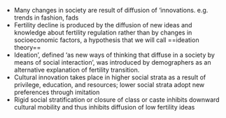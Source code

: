- Many changes in society are result of diffusion of ‘innovations. e.g. trends in fashion, fads
- Fertility decline is produced by the diffusion of new ideas and knowledge about fertility regulation rather than by changes in socioeconomic factors, a hypothesis that we will call ==ideation theory== 
- Ideation’, defined ‘as new ways of thinking that diffuse in a society by means of social interaction’, was introduced by demographers as an alternative explanation of fertility transition.
- Cultural innovation takes place in higher social strata as a result of privilege, education, and resources; lower social strata adopt new preferences through imitation
- Rigid social stratification or closure of class or caste inhibits downward cultural mobility and thus inhibits diffusion of low fertility ideas
